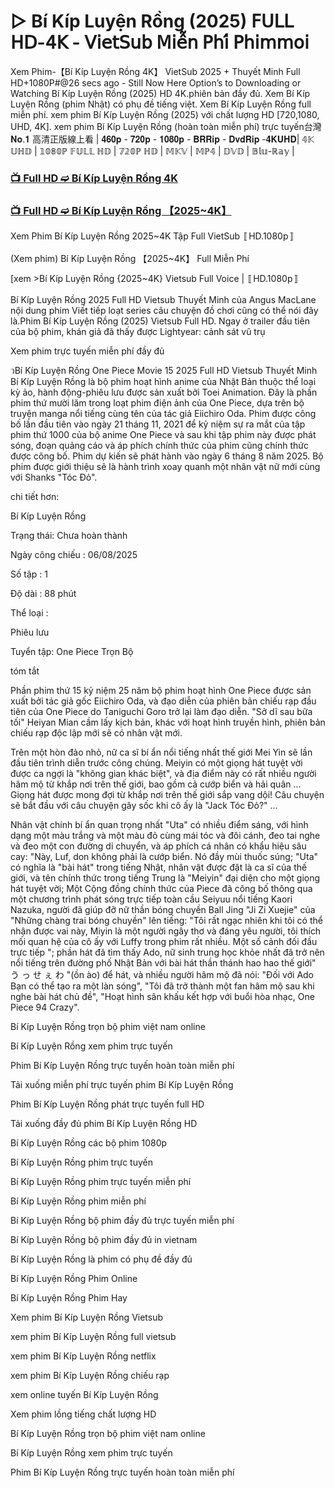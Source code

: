 # ▷ Bí Kíp Luyện Rồng (2025) 𝖥𝖴𝖫𝖫 𝖧𝖣-𝟦𝖪 - 𝖵𝗂𝖾𝗍𝖲𝗎𝖻 𝖬𝗂𝖾̂̃𝗇 𝖯𝗁𝗂́ 𝖯𝗁𝗂𝗆𝗆𝗈𝗂

Xem Phim-【Bí Kíp Luyện Rồng 4K】 VietSub 2025 + Thuyết Minh Full HD+1080P#@26 secs ago - Still Now Here Option’s to Downloading or Watching Bí Kíp Luyện Rồng (2025) HD 4K.phiên bản đầy đủ. Xem Bí Kíp Luyện Rồng (phim Nhật) có phụ đề tiếng việt. Xem Bí Kíp Luyện Rồng full miễn phí. xem phim Bí Kíp Luyện Rồng (2025) với chất lượng HD [720,1080, UHD, 4K]. xem phim Bí Kíp Luyện Rồng (hoàn toàn miễn phí) trực tuyến台灣 𝐍𝐨.𝟏 高清正版線上看 | 𝟒𝟔𝟎𝐩 - 𝟕𝟐𝟎𝐩 - 𝟏𝟎𝟖𝟎𝐩 - 𝐁𝐑𝐑𝐢𝐩 - 𝐃𝐯𝐝𝐑𝐢𝐩 -𝟒𝐊𝐔𝐇𝐃| 𝟜𝕂 𝕌ℍ𝔻 | 𝟙𝟘𝟠𝟘ℙ 𝔽𝕌𝕃𝕃 ℍ𝔻 | 𝟟𝟚𝟘ℙ ℍ𝔻 | 𝕄𝕂𝕍 | 𝕄ℙ𝟜 | 𝔻𝕍𝔻 | 𝔹𝕝𝕦-ℝ𝕒𝕪 |

### [📺 Full HD ➫️ Bí Kíp Luyện Rồng 4K](https://t.co/j3JSmRBjMB)

### [📺 Full HD ➫️ Bí Kíp Luyện Rồng 【2025~4K】](https://t.co/j3JSmRBjMB)

Xem Phim Bí Kíp Luyện Rồng 2025~4K Tập Full VietSub 〚HD.1080p〛

(Xem phim) Bí Kíp Luyện Rồng 【2025~4K】 Full Miễn Phí

[xem >Bí Kíp Luyện Rồng {2025~4K} Vietsub Full Voice | 〚HD.1080p〛

Bí Kíp Luyện Rồng 2025 Full HD Vietsub Thuyết Minh của Angus MacLane nội dung phim Viết tiếp loạt series câu chuyện đồ chơi cũng có thể nói đây là.Phim Bí Kíp Luyện Rồng (2025) Vietsub Full HD. Ngay ở trailer đầu tiên của bộ phim, khán giả đã thấy được Lightyear: cảnh sát vũ trụ

Xem phim trực tuyến miễn phí đầy đủ

วBí Kíp Luyện Rồng One Piece Movie 15 2025 Full HD Vietsub Thuyết Minh Bí Kíp Luyện Rồng là bộ phim hoạt hình anime của Nhật Bản thuộc thể loại kỳ ảo, hành động-phiêu lưu được sản xuất bởi Toei Animation. Đây là phần phim thứ mười lăm trong loạt phim điện ảnh của One Piece, dựa trên bộ truyện manga nổi tiếng cùng tên của tác giả Eiichiro Oda. Phim được công bố lần đầu tiên vào ngày 21 tháng 11, 2021 để kỷ niệm sự ra mắt của tập phim thứ 1000 của bộ anime One Piece và sau khi tập phim này được phát sóng, đoạn quảng cáo và áp phích chính thức của phim cũng chính thức được công bố. Phim dự kiến sẽ phát hành vào ngày 6 tháng 8 năm 2025. Bộ phim được giới thiệu sẽ là hành trình xoay quanh một nhân vật nữ mới cùng với Shanks "Tóc Đỏ".

chi tiết hơn:

Bí Kíp Luyện Rồng

Trạng thái: Chưa hoàn thành

Ngày công chiếu : 06/08/2025

Số tập : 1

Độ dài : 88 phút

Thể loại :

Phiêu lưu

Tuyển tập: One Piece Trọn Bộ

tóm tắt

Phần phim thứ 15 kỷ niệm 25 năm bộ phim hoạt hình One Piece được sản xuất bởi tác giả gốc Eiichiro Oda, và đạo diễn của phiên bản chiếu rạp đầu tiên của One Piece do Taniguchi Goro trở lại làm đạo diễn. "Sở dĩ sau bữa tối" Heiyan Mian cầm lấy kịch bản, khác với hoạt hình truyền hình, phiên bản chiếu rạp độc lập mới sẽ có nhân vật mới.

Trên một hòn đảo nhỏ, nữ ca sĩ bí ẩn nổi tiếng nhất thế giới Mei Yin sẽ lần đầu tiên trình diễn trước công chúng. Meiyin có một giọng hát tuyệt vời được ca ngợi là "không gian khác biệt", và địa điểm này có rất nhiều người hâm mộ từ khắp nơi trên thế giới, bao gồm cả cướp biển và hải quân ... Giọng hát được mong đợi từ khắp nơi trên thế giới sắp vang dội! Câu chuyện sẽ bắt đầu với câu chuyện gây sốc khi cô ấy là "Jack Tóc Đỏ?" ...

Nhân vật chính bí ẩn quan trọng nhất "Uta" có nhiều điểm sáng, với hình dạng một màu trắng và một màu đỏ cùng mái tóc và đôi cánh, đeo tai nghe và đeo một con đường di chuyển, và áp phích cá nhân có khẩu hiệu sâu cay: "Này, Luf, don không phải là cướp biển. Nó đầy mùi thuốc súng; "Uta" có nghĩa là "bài hát" trong tiếng Nhật, nhân vật được đặt là ca sĩ của thế giới, và tên chính thức trong tiếng Trung là "Meiyin" đại diện cho một giọng hát tuyệt vời; Một Cộng đồng chính thức của Piece đã công bố thông qua một chương trình phát sóng trực tiếp toàn cầu Seiyuu nổi tiếng Kaori Nazuka, người đã giúp đỡ nữ thần bóng chuyền Ball Jing "Ji Zi Xuejie" của "Những chàng trai bóng chuyền" lên tiếng: "Tôi rất ngạc nhiên khi tôi có thể nhận được vai này, Miyin là một người ngây thơ và đáng yêu người, tôi thích mối quan hệ của cô ấy với Luffy trong phim rất nhiều. Một số cảnh đối đầu trực tiếp "; phần hát đã tìm thấy Ado, nữ sinh trung học khỏe nhất đã trở nên nổi tiếng trên đường phố Nhật Bản với bài hát thần thánh hao hao thế giới" う っ せ ぇ わ "(ồn ào) để hát, và nhiều người hâm mộ đã nói: "Đối với Ado Bạn có thể tạo ra một làn sóng", "Tôi đã trở thành một fan hâm mộ sau khi nghe bài hát chủ đề", "Hoạt hình sân khấu kết hợp với buổi hòa nhạc, One Piece 94 Crazy".

Bí Kíp Luyện Rồng trọn bộ phim việt nam online

Bí Kíp Luyện Rồng xem phim trực tuyến

Phim Bí Kíp Luyện Rồng trực tuyến hoàn toàn miễn phí

Tải xuống miễn phí trực tuyến phim Bí Kíp Luyện Rồng

Phim Bí Kíp Luyện Rồng phát trực tuyến full HD

Tải xuống đầy đủ phim Bí Kíp Luyện Rồng HD

Bí Kíp Luyện Rồng các bộ phim 1080p

Bí Kíp Luyện Rồng phim trực tuyến

Bí Kíp Luyện Rồng phim trực tuyến miễn phí

Bí Kíp Luyện Rồng phim miễn phí

Bí Kíp Luyện Rồng bộ phim đầy đủ trực tuyến miễn phí

Bí Kíp Luyện Rồng bộ phim đầy đủ in vietnam

Bí Kíp Luyện Rồng là phim có phụ đề đầy đủ

Bí Kíp Luyện Rồng Phim Online

Bí Kíp Luyện Rồng Phim Hay

Xem phim Bí Kíp Luyện Rồng Vietsub

xem phim Bí Kíp Luyện Rồng full vietsub

xem phim Bí Kíp Luyện Rồng netflix

xem phim Bí Kíp Luyện Rồng chiếu rạp

xem online tuyến Bí Kíp Luyện Rồng

Xem phim lồng tiếng chất lượng HD

Bí Kíp Luyện Rồng trọn bộ phim việt nam online

Bí Kíp Luyện Rồng xem phim trực tuyến

Phim Bí Kíp Luyện Rồng trực tuyến hoàn toàn miễn phí
